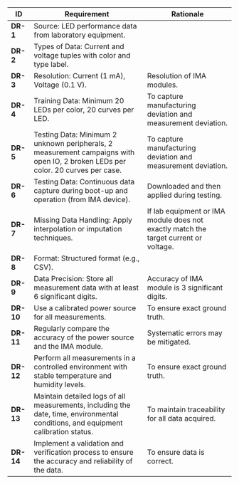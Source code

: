 | **ID**   | **Requirement**                                                                                                                                             | **Rationale**                                                 |
|----------|-------------------------------------------------------------------------------------------------------------------------------------------------------------|---------------------------------------------------------------|
| **DR-1** | Source: LED performance data from laboratory equipment.                                                                                                     |                                                               |
| **DR-2** | Types of Data: Current and voltage tuples with color and type label.                                                                                        |                                                               |
| **DR-3** | Resolution: Current (1 mA), Voltage (0.1 V).                                                                                                                | Resolution of IMA modules.                                    |
| **DR-4** | Training Data: Minimum 20 LEDs per color, 20 curves per LED.                                                                                                | To capture manufacturing deviation and measurement deviation. |
| **DR-5** | Testing Data: Minimum 2 unknown peripherals, 2 measurement campaigns with open IO, 2 broken LEDs per color. 20 curves per case.                             | To capture manufacturing deviation and measurement deviation. |
| **DR-6** | Testing Data: Continuous data capture during boot-up and operation (from IMA device).                                                                       | Downloaded and then applied during testing.                   |
| **DR-7** | Missing Data Handling: Apply interpolation or imputation techniques.                                                                                        | If lab equipment or IMA module does not exactly match the target current or voltage. |
| **DR-8** | Format: Structured format (e.g., CSV).                                                                                                                      |                                                               |
| **DR-9** | Data Precision: Store all measurement data with at least 6 significant digits.                                                                              | Accuracy of IMA module is 3 significant digits.               |
| **DR-10**| Use a calibrated power source for all measurements.                                                                                                         | To ensure exact ground truth.                                 |
| **DR-11**| Regularly compare the accuracy of the power source and the IMA module.                                                                                      | Systematic errors may be mitigated.                           |
| **DR-12**| Perform all measurements in a controlled environment with stable temperature and humidity levels.                                                           | To ensure exact ground truth.                                 |
| **DR-13**| Maintain detailed logs of all measurements, including the date, time, environmental conditions, and equipment calibration status.                           | To maintain traceability for all data acquired.               |
| **DR-14**| Implement a validation and verification process to ensure the accuracy and reliability of the data.                                                         | To ensure data is correct.                                    |
